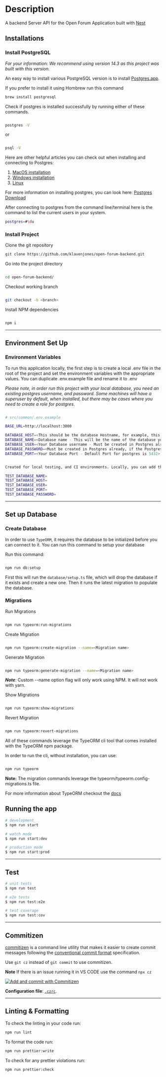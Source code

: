 # Description

A backend Server API for the Open Forum Application built with [Nest](https://github.com/nestjs/nest)

## Installations

### Install PostgreSQL

_For your information: We recommend using version 14.3 as this project was built with this version._

An easy way to install various PostgreSQL version is to install [Postgres.app](https://postgresapp.com/).

If you prefer to install it using Hombrew run this command

```sh
brew install postgresql
```

Check if postgres is installed successfully by running either of these commands.

```sh

postgres -V
```

or

```sh

psql -V
```

Here are other helpful articles you can check out when installing and connecting to Postgres:

1. [MacOS installation](https://tecadmin.net/install-postgresql-on-macos/)
2. [Windows installation](https://commandprompt.com/education/how-to-download-and-install-postgresql/)
3. [Linux](https://www.digitalocean.com/community/tutorials/how-to-install-postgresql-on-ubuntu-22-04-quickstart)

For more information on installing postgres, you can look here: [Postgres Download](https://www.postgresql.org/download/)

After connecting to postgres from the command line/terminal here is the command to list the current users in your system.

```sh
postgres=#\du
```

### Install Project

Clone the git repository

```bash
git clone https://github.com/klavenjones/open-forum-backend.git
```

Go into the project directory

```bash

cd open-forum-backend/
```

Checkout working branch

```bash

git checkout -b <branch>
```

Install NPM dependencies

```bash

npm i
```

---

## Environment Set Up

### Environment Variables

To run this application locally, the first step is to create a local .env file in the root of the project and set the environment variables with the appropriate values. You can duplicate .env.example file and rename it to .env

_Please note, in order run this project with your local database, you need an existing postgres username, and password. Some machines will have a superuser by default, when installed, but there may be cases where you need to create a role for postgres_.

```bash

# src/common/.env.example

BASE_URL=http://localhost:3000

DATABASE_HOST=<This should be the database Hostname, for example, this would be set to localhost, when running this locally>
DATABASE_NAME=<Database name - This will be the name of the database you will work with in this environment>
DATABASE_USER=<Your Database username - Must be created in Postgres already, this can be a default role, or a role you have created>
DATABASE_PASSWORD=<Must be created in Postgres already, if the Postgres role you selected has a password, you must add it here.>
DATABASE_PORT=<Your Database Port - Default Port for postgres is 5432>


Created for local testing, and CI environments. Locally, you can add the same values as above. But these values will be different when running tests in the github actions workflow.

TEST_DATABASE_NAME=
TEST_DATABASE_HOST=
TEST_DATABASE_USER=
TEST_DATABASE_PORT=
TEST_DATABASE_PASSWORD=

```

---

## Set up Database

### Create Database

In order to use `TypeORM`, it requires the database to be initialized before you can connect to it. You can run this command to setup your database

Run this command:

```bash

npm run db:setup
```

First this will run the `database/setup.ts` file, which will drop the database if it exists and create a new one. Then it runs the latest migration to populate the database.

### Migrations

Run Migrations

```bash

npm run typeorm:run-migrations
```

Create Migration

```bash

npm run typeorm:create-migration --name=<Migration name>
```

Generate Migration

```bash

npm run typeorm:generate-migration --name=<Migration name>
```

**_Note_**: Custom --name option flag will only work using NPM. It will not work with yarn.

Show Migrations

```bash

npm run typeorm:show-migrations
```

Revert Migration

```bash

npm run typeorm:revert-migrations
```

All of these commands leverage the TypeORM cli tool that comes installed with the TypeORM npm package.

In order to run the cli, without installation, you can use:

```bash

npm run typeorm
```

**Note:** The migration commands leverage the typeorm/typeorm.config-migrations.ts file.

For more information about TypeORM checkout the [docs](https://typeorm.io/)

## Running the app

```bash
# development
$ npm run start

# watch mode
$ npm run start:dev

# production mode
$ npm run start:prod
```

---

## Test

```bash
# unit tests
$ npm run test

# e2e tests
$ npm run test:e2e

# test coverage
$ npm run test:cov
```

---

## Commitizen

[commitizen](https://github.com/commitizen/cz-cli) is a command line utility that makes it easier to create commit messages following the [conventional commit format](https://conventionalcommits.org) specification.

Use `git cz` instead of `git commit` to use commitizen.

**Note** If there is an issue running it in VS CODE use the command `npx cz`

[![Add and commit with Commitizen](https://github.com/commitizen/cz-cli/raw/master/meta/screenshots/add-commit.png)](https://github.com/commitizen/cz-cli/raw/master/meta/screenshots/add-commit.png)

**Configuration file**: [`.czrc`](./.czrc).

---

## Linting & Formatting

To check the linting in your code run:

```bash
npm run lint
```

To format the code run:

```bash
npm run prettier:write
```

To check for any prettier violations run:

```bash
npm run prettier:check
```
